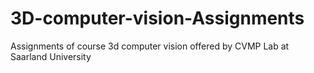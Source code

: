 # 3D-computer-vision-Assignments
Assignments of course 3d computer vision offered by CVMP Lab at Saarland University
